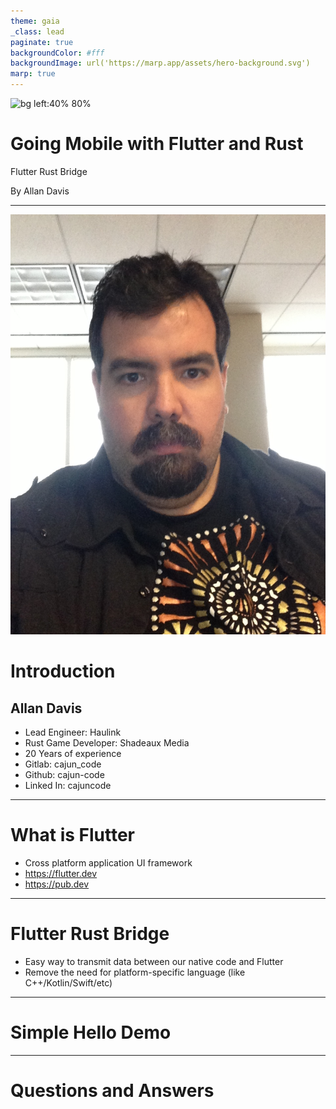 ```yaml
---
theme: gaia
_class: lead
paginate: true
backgroundColor: #fff
backgroundImage: url('https://marp.app/assets/hero-background.svg')
marp: true
---
```


![bg left:40% 80%](https://rustacean.net/assets/cuddlyferris.svg)

# **Going Mobile with Flutter and Rust**

Flutter Rust Bridge

By Allan Davis

---
![bg left:30%](images/Allan_Davis_Head_Shot.JPG)
# Introduction

## Allan Davis
* Lead Engineer: Haulink
* Rust Game Developer: Shadeaux Media
* 20 Years of experience
* Gitlab: cajun_code
* Github: cajun-code
* Linked In: cajuncode

---

# What is Flutter 

* Cross platform application UI framework
* https://flutter.dev
* https://pub.dev

---

# Flutter Rust Bridge

* Easy way to transmit data between our native code and Flutter
* Remove the need for platform-specific language (like C++/Kotlin/Swift/etc)

---

# Simple Hello Demo


---

# Questions and Answers

